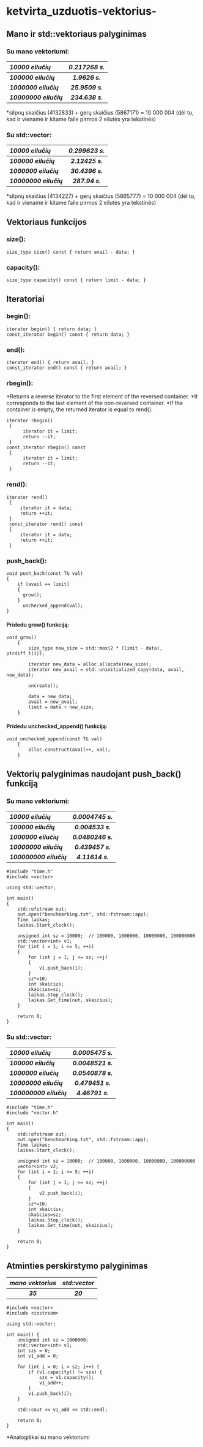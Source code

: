 # ketvirta_uzduotis-vektorius-

## Mano ir std::vektoriaus palyginimas

### Su mano vektoriumi:

| ***10000 eilučių***   | ***0.217268 s.*** |
| :------------- | :----------: | 
| ***100000 eilučių*** | ***1.9626 s.*** |
| ***1000000 eilučių***   | ***25.9509 s.*** |
| ***10000000 eilučių***   | ***234.638 s.***|

*silpnų skaičius (4132833) + gerų skaičius (5867171) = 10 000 004 (dėl to, kad ir viename ir kitame faile pirmos 2 eilutės yra tekstinės)

### Su std::vector:

| ***10000 eilučių***   | ***0.299623 s.*** |
| :------------- | :----------: | 
| ***100000 eilučių*** | ***2.12425 s.*** |
| ***1000000 eilučių***   | ***30.4396 s.*** |
| ***10000000 eilučių***   | ***287.94 s.***|

*silpnų skaičius (4134227) + gerų skaičius (5865777) = 10 000 004 (dėl to, kad ir viename ir kitame faile pirmos 2 eilutės yra tekstinės)

## Vektoriaus funkcijos

### size():
```
size_type size() const { return avail - data; }
```
### capacity():
```
size_type capacity() const { return limit - data; }
```
## Iteratoriai

### begin():
```
iterator begin() { return data; }
const_iterator begin() const { return data; }
```
### end():
```
iterator end() { return avail; }
const_iterator end() const { return avail; }
```
### rbegin():
*Returns a reverse iterator to the first element of the reversed container.
*It corresponds to the last element of the non-reversed container.
*If the container is empty, the returned iterator is equal to rend().

```
iterator rbegin()
 {
      iterator it = limit;
      return --it;
 }
const_iterator rbegin() const
 {
      iterator it = limit;
      return --it;
 }
```
### rend():
```
iterator rend()
 {
     iterator it = data;
     return ++it;
 }
 const_iterator rend() const
 {
     iterator it = data;
     return ++it;
 }
```
### push_back():
```
void push_back(const T& val)
{
    if (avail == limit)
    {
      grow();
    }
      unchecked_append(val);
}
```
#### Pridedu grow() funkciją:
```
void grow()
    {
        size_type new_size = std::max(2 * (limit - data), ptrdiff_t(1));

        iterator new_data = alloc.allocate(new_size);
        iterator new_avail = std::uninitialized_copy(data, avail, new_data);

        uncreate();

        data = new_data;
        avail = new_avail;
        limit = data + new_size;
    }
```
#### Pridedu unchecked_append() funkciją:
```
void unchecked_append(const T& val)
    {
        alloc.construct(avail++, val);
    }
```

## Vektorių palyginimas naudojant push_back() funkciją

### Su mano vektoriumi:

| ***10000 eilučių***   | ***0.0004745 s.*** |
| :------------- | :----------: | 
| ***100000 eilučių*** | ***0.004533 s.*** |
| ***1000000 eilučių***   | ***0.0480246 s.*** |
| ***10000000 eilučių***   | ***0.439457 s.***|
| ***100000000 eilučių***   | ***4.11614 s.***|

```
#include "time.h"
#include <vector>

using std::vector;

int main()
{
    std::ofstream out;
    out.open("benchmarking.txt", std::fstream::app);
    Time laikas;
    laikas.Start_clock();

    unsigned int sz = 10000;  // 100000, 1000000, 10000000, 100000000
    std::vector<int> v1;
    for (int i = 1; i <= 5; ++i)
    {
        for (int j = 1; j <= sz; ++j)
        {
            v1.push_back(i);
        }
        sz*=10;
        int skaicius;
        skaicius=sz;
        laikas.Stop_clock();
        laikas.Get_time(out, skaicius);
    }

    return 0;
}
```

### Su std::vector:

| ***10000 eilučių***   | ***0.0005475 s.*** |
| :------------- | :----------: | 
| ***100000 eilučių*** | ***0.0048521 s.*** |
| ***1000000 eilučių***   | ***0.0540878 s.*** |
| ***10000000 eilučių***   | ***0.479451 s.***|
| ***100000000 eilučių***   | ***4.46791 s.***|

```
#include "time.h"
#include "vector.h"

int main()
{
    std::ofstream out;
    out.open("benchmarking.txt", std::fstream::app);
    Time laikas;
    laikas.Start_clock();

    unsigned int sz = 10000;  // 100000, 1000000, 10000000, 100000000
    vector<int> v2;
    for (int i = 1; i <= 5; ++i)
    {
        for (int j = 1; j <= sz; ++j)
        {
            v2.push_back(i);
        }
        sz*=10;
        int skaicius;
        skaicius=sz;
        laikas.Stop_clock();
        laikas.Get_time(out, skaicius);
    }

    return 0;
}
```

## Atminties perskirstymo palyginimas

| ***mano vektorius***   | ***std::vector*** |
| :---------: | :----------: | 
| ***35*** | ***20*** |

```
#include <vector>
#include <iostream>

using std::vector;

int main() {
    unsigned int sz = 1000000;
    std::vector<int> v1;
    int szs = 0;
    int v1_add = 0;

    for (int i = 0; i < sz; i++) {
        if (v1.capacity() != szs) {
            szs = v1.capacity();
            v1_add++;
        }
        v1.push_back(i);
    }
    
    std::cout << v1_add << std::endl;

    return 0;
}
```
*Analogiškai su mano vektoriumi


